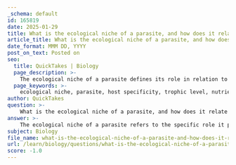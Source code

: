 ```yaml
---
_schema: default
id: 165819
date: 2025-01-29
title: What is the ecological niche of a parasite, and how does it relate to host specificity?
article_title: What is the ecological niche of a parasite, and how does it relate to host specificity?
date_format: MMM DD, YYYY
post_on_text: Posted on
seo:
  title: QuickTakes | Biology
  page_description: >-
    The ecological niche of a parasite defines its role in relation to host organisms, focusing on resource utilization, interactions, and adaptations. Host specificity is crucial, determining which species a parasite can infect based on molecular, ecological, and life cycle factors.
  page_keywords: >-
    ecological niche, parasite, host specificity, trophic level, nutrient exploitation, immune evasion, molecular affinity, life cycle, host immune response, environmental factors, disease transmission, control strategies
author: QuickTakes
question: >-
    What is the ecological niche of a parasite, and how does it relate to host specificity?
answer: >-
    The ecological niche of a parasite refers to the specific role it plays within its environment, particularly in relation to its host organisms. This niche encompasses the resources the parasite utilizes, the interactions it has with its host, and the abiotic conditions that support its survival and reproduction. \n\nParasites are often positioned one trophic level above their hosts, meaning they exploit the energy and nutrients that the host has acquired from its own food sources. This relationship can lead to detrimental effects on the host's health, as the parasite siphons off essential nutrients. The ecological niche of a parasite is thus defined not only by its feeding habits but also by its adaptations for survival, such as immune evasion strategies and specialized feeding structures.\n\nHost specificity is a critical aspect of a parasite's ecological niche. It refers to the extent to which a parasite is limited to infecting particular host species or groups of species. Some parasites are highly host-specific, infecting only one or a few closely related species, while others can infect multiple species. This specificity is influenced by several factors:\n\n1. **Molecular Affinity**: The interactions at the molecular level between the parasite and the host's cells are crucial for infection. For instance, specific proteins on the surface of a parasite must bind to receptors on the host's cells. If these molecular structures do not match, the parasite may be unable to establish an infection.\n\n2. **Life Cycle Requirements**: Many parasites require specific hosts to complete their life cycles. For example, the malaria parasite needs both humans and Anopheles mosquitoes to thrive. This dependency shapes the ecological niche of the parasite and its host specificity.\n\n3. **Host Immune Response**: The ability of a parasite to evade or manipulate the host's immune system can also dictate its host specificity. Some parasites have evolved mechanisms to avoid detection or destruction by the host's immune defenses.\n\n4. **Environmental Factors**: The ecological conditions, such as habitat availability and the presence of suitable hosts, can influence the host specificity of parasites. Changes in the environment can affect the expression of receptors on host cells or the overall availability of potential hosts.\n\nIn summary, the ecological niche of a parasite is intricately linked to its host specificity. Understanding these relationships is essential for predicting disease transmission dynamics and developing effective control strategies for parasitic infections. The interplay between a parasite's adaptations, its molecular interactions with hosts, and the ecological context in which it operates defines its role in the ecosystem and its impact on host populations.
subject: Biology
file_name: what-is-the-ecological-niche-of-a-parasite-and-how-does-it-relate-to-host-specificity.md
url: /learn/biology/questions/what-is-the-ecological-niche-of-a-parasite-and-how-does-it-relate-to-host-specificity
score: -1.0
---
```


&nbsp;